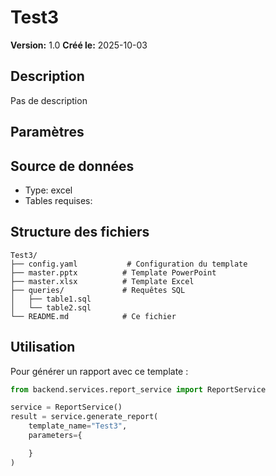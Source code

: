 # Test3

**Version:** 1.0
**Créé le:** 2025-10-03

## Description

Pas de description

## Paramètres



## Source de données

- Type: excel
- Tables requises: 

## Structure des fichiers

```
Test3/
├── config.yaml           # Configuration du template
├── master.pptx          # Template PowerPoint
├── master.xlsx          # Template Excel
├── queries/             # Requêtes SQL
│   ├── table1.sql
│   └── table2.sql
└── README.md            # Ce fichier
```

## Utilisation

Pour générer un rapport avec ce template :

```python
from backend.services.report_service import ReportService

service = ReportService()
result = service.generate_report(
    template_name="Test3",
    parameters={

    }
)
```